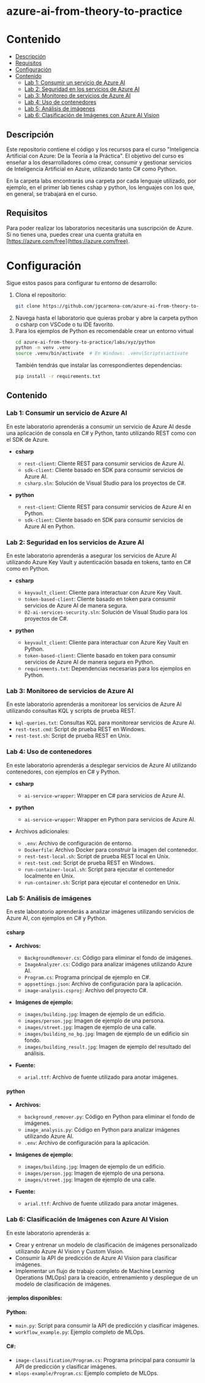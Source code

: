 # azure-ai-from-theory-to-practice

# Contenido
- [Descripción](#Descripción)
- [Requisitos](#Requisitos)
- [Configuración](#Configuración)
- [Contenido](#Contenido)
  - [Lab 1: Consumir un servicio de Azure AI](#lab-1-consumir-un-servicio-de-azure-ai)
  - [Lab 2: Seguridad en los servicios de Azure AI](#lab-2-seguridad-en-los-servicios-de-azure-ai)
  - [Lab 3: Monitoreo de servicios de Azure AI](#lab-3-monitoreo-de-servicios-de-azure-ai)
  - [Lab 4: Uso de contenedores](#lab-4-uso-de-contenedores)
  - [Lab 5: Análisis de imágenes](#lab-5-análisis-de-imágenes)
  - [Lab 6: Clasificación de Imágenes con Azure AI Vision](#lab-6-clasificación-de-imágenes-con-azure-ai-vision)

## Descripción

Este repositorio contiene el código y los recursos para el curso "Inteligencia Artificial con Azure: De la Teoría a la Práctica". El objetivo del curso es enseñar a los desarrolladores cómo crear, consumir y gestionar servicios de Inteligencia Artificial en Azure, utilizando tanto C# como Python.

En la carpeta labs encontrarás una carpeta por cada lenguaje utilizado, por ejemplo, en el primer lab tienes cshap y python, los lenguajes con los que, en general, se trabajará en el curso.

## Requisitos

Para poder realizar los laboratorios necesitarás una suscripción de Azure. Si no tienes una, puedes crear una cuenta gratuita en [https://azure.com/free](https://azure.com/free).

# Configuración
Sigue estos pasos para configurar tu entorno de desarrollo:

1. Clona el repositorio:
   ```bash
   git clone https://github.com/jgcarmona-com/azure-ai-from-theory-to-practice.git
   ```
2. Navega hasta el laboratorio que quieras probar y abre la carpeta python o csharp con VSCode o tu IDE favorito.
3. Para los ejemplos de Python es recomendable crear un entorno virtual
   ```bash
   cd azure-ai-from-theory-to-practice/labs/xyz/python
   python -m venv .venv
   source .venv/bin/activate  # En Windows: .venv\Scripts\activate
   ```
   También tendrás que instalar las correspondientes dependencias:
   ```bash
   pip install -r requirements.txt
   ```
## Contenido

### Lab 1: Consumir un servicio de Azure AI

En este laboratorio aprenderás a consumir un servicio de Azure AI desde una aplicación de consola en C# y Python, tanto utilizando REST como con el SDK de Azure.

- **csharp**
  - `rest-client`: Cliente REST para consumir servicios de Azure AI.
  - `sdk-client`: Cliente basado en SDK para consumir servicios de Azure AI.
  - `csharp.sln`: Solución de Visual Studio para los proyectos de C#.

- **python**
  - `rest-client`: Cliente REST para consumir servicios de Azure AI en Python.
  - `sdk-client`: Cliente basado en SDK para consumir servicios de Azure AI en Python.

### Lab 2: Seguridad en los servicios de Azure AI

En este laboratorio aprenderás a asegurar los servicios de Azure AI utilizando Azure Key Vault y autenticación basada en tokens, tanto en C# como en Python.

- **csharp**
  - `keyvault_client`: Cliente para interactuar con Azure Key Vault.
  - `token-based-client`: Cliente basado en token para consumir servicios de Azure AI de manera segura.
  - `02-ai-services-security.sln`: Solución de Visual Studio para los proyectos de C#.

- **python**
  - `keyvault_client`: Cliente para interactuar con Azure Key Vault en Python.
  - `token-based-client`: Cliente basado en token para consumir servicios de Azure AI de manera segura en Python.
  - `requirements.txt`: Dependencias necesarias para los ejemplos en Python.

### Lab 3: Monitoreo de servicios de Azure AI

En este laboratorio aprenderás a monitorear los servicios de Azure AI utilizando consultas KQL y scripts de prueba REST.

- `kql-queries.txt`: Consultas KQL para monitorear servicios de Azure AI.
- `rest-test.cmd`: Script de prueba REST en Windows.
- `rest-test.sh`: Script de prueba REST en Unix.

### Lab 4: Uso de contenedores

En este laboratorio aprenderás a desplegar servicios de Azure AI utilizando contenedores, con ejemplos en C# y Python.

- **csharp**
  - `ai-service-wrapper`: Wrapper en C# para servicios de Azure AI.

- **python**
  - `ai-service-wrapper`: Wrapper en Python para servicios de Azure AI.

- Archivos adicionales:
  - `.env`: Archivo de configuración de entorno.
  - `Dockerfile`: Archivo Docker para construir la imagen del contenedor.
  - `rest-test-local.sh`: Script de prueba REST local en Unix.
  - `rest-test.cmd`: Script de prueba REST en Windows.
  - `run-container-local.sh`: Script para ejecutar el contenedor localmente en Unix.
  - `run-container.sh`: Script para ejecutar el contenedor en Unix.

### Lab 5: Análisis de imágenes

En este laboratorio aprenderás a analizar imágenes utilizando servicios de Azure AI, con ejemplos en C# y Python.

#### csharp

- **Archivos:**
  - `BackgroundRemover.cs`: Código para eliminar el fondo de imágenes.
  - `ImageAnalyzer.cs`: Código para analizar imágenes utilizando Azure AI.
  - `Program.cs`: Programa principal de ejemplo en C#.
  - `appsettings.json`: Archivo de configuración para la aplicación.
  - `image-analysis.csproj`: Archivo del proyecto C#.

- **Imágenes de ejemplo:**
  - `images/building.jpg`: Imagen de ejemplo de un edificio.
  - `images/person.jpg`: Imagen de ejemplo de una persona.
  - `images/street.jpg`: Imagen de ejemplo de una calle.
  - `images/building_no_bg.jpg`: Imagen de ejemplo de un edificio sin fondo.
  - `images/building_result.jpg`: Imagen de ejemplo del resultado del análisis.

- **Fuente:**
  - `arial.ttf`: Archivo de fuente utilizado para anotar imágenes.

#### python

- **Archivos:**
  - `background_remover.py`: Código en Python para eliminar el fondo de imágenes.
  - `image_analysis.py`: Código en Python para analizar imágenes utilizando Azure AI.
  - `.env`: Archivo de configuración para la aplicación.

- **Imágenes de ejemplo:**
  - `images/building.jpg`: Imagen de ejemplo de un edificio.
  - `images/person.jpg`: Imagen de ejemplo de una persona.
  - `images/street.jpg`: Imagen de ejemplo de una calle.

- **Fuente:**
  - `arial.ttf`: Archivo de fuente utilizado para anotar imágenes.


### Lab 6: Clasificación de Imágenes con Azure AI Vision

En este laboratorio aprenderás a:
- Crear y entrenar un modelo de clasificación de imágenes personalizado utilizando Azure AI Vision y Custom Vision. 
- Consumir la API de predicción de Azure AI Vision para clasificar imágenes.
- Implementar un flujo de trabajo completo de Machine Learning Operations (MLOps) para la creación, entrenamiento y despliegue de un modelo de clasificación de imágenes.

#### ·jemplos disponibles:

#### Python:

- `main.py`: Script para consumir la API de predicción y clasificar imágenes.
- `workflow_example.py`: Ejemplo completo de MLOps.

#### C#:

- `image-classification/Program.cs`: Programa principal para consumir la API de predicción y clasificar imágenes.
- `mlops-example/Program.cs`: Ejemplo completo de MLOps.
